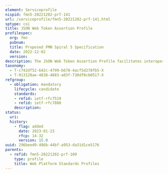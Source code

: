 ```yaml
---
element: Serviceprofile
nispid: fmn5-20221202-prf-141
url: /serviceprofile/fmn5-20221202-prf-141.html
sptype: coi
title: JSON Web Token Assertion Profile
profilespec:
  org: fmn
  pubnum: 
  title: Proposed FMN Spiral 5 Specification
  date: 2022-12-02
  version: 
description: The JSON Web Token Assertion Profile facilitates interoperability for distributing Claims, structured as a JWT assertion, between federated entities.
taxonomy:
  - T-c742df52-642c-4799-b678-4acf5d278fb5-X
  - T-913128ae-4838-4883-a03f-730df0cb0517-X
refgroup:
  - obligation: mandatory
    lifecycle: candidate
    standards: 
    - refid: ietf-rfc7519
    - refid: ietf-rfc7800
    description: 
status:
  uri: 
  history: 
    - flag: added
      date: 2023-01-23
      rfcp: 14-32
      version: 15.0
uuid: 296beed9-486b-44bf-a953-da31d1ce5176
parents:
  - refid: fmn5-20221202-prf-109
    type: profile
    title: Web Platform Standards Profiles
---
```

